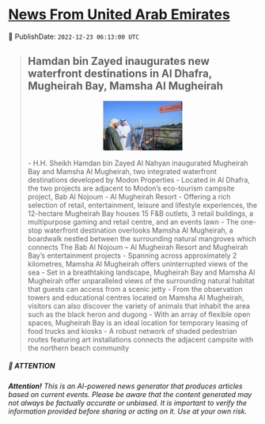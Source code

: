 [News From United Arab Emirates](https://github.com/UAE-Camel/News)
==========


📆 PublishDate: `2022-12-23 06:13:00 UTC`


> ## Hamdan bin Zayed inaugurates new waterfront destinations in Al Dhafra, Mugheirah Bay, Mamsha Al Mugheirah
><p align="center">  <img height="100" src="https://github.com/UAE-Camel/News/raw/main/images/1395303113733.jpg"></p>
> - H.H. Sheikh Hamdan bin Zayed Al Nahyan inaugurated Mugheirah Bay and Mamsha Al Mugheirah, two integrated waterfront destinations developed by Modon Properties
> - Located in Al Dhafra, the two projects are adjacent to Modon’s eco-tourism campsite project, Bab Al Nojoum - Al Mugheirah Resort
> - Offering a rich selection of retail, entertainment, leisure and lifestyle experiences, the 12-hectare Mugheirah Bay houses 15 F&B outlets, 3 retail buildings, a multipurpose gaming and retail centre, and an events lawn
> - The one-stop waterfront destination overlooks Mamsha Al Mugheirah, a boardwalk nestled between the surrounding natural mangroves which connects The Bab Al Nojoum – Al Mugheirah Resort and Mugheirah Bay’s entertainment projects
> - Spanning across approximately 2 kilometres, Mamsha Al Mugheirah offers uninterrupted views of the sea
> - Set in a breathtaking landscape, Mugheirah Bay and Mamsha Al Mugheirah offer unparalleled views of the surrounding natural habitat that guests can access from a scenic jetty
> - From the observation towers and educational centres located on Mamsha Al Mugheirah, visitors can also discover the variety of animals that inhabit the area such as the black heron and dugong
> - With an array of flexible open spaces, Mugheirah Bay is an ideal location for temporary leasing of food trucks and kiosks
> - A robust network of shaded pedestrian routes featuring art installations connects the adjacent campsite with the northern beach community


##### 📝 ATTENTION

###### **Attention!** This is an AI-powered news generator that produces articles based on current events. Please be aware that the content generated may not always be factually accurate or unbiased. It is important to verify the information provided before sharing or acting on it. Use at your own risk.
